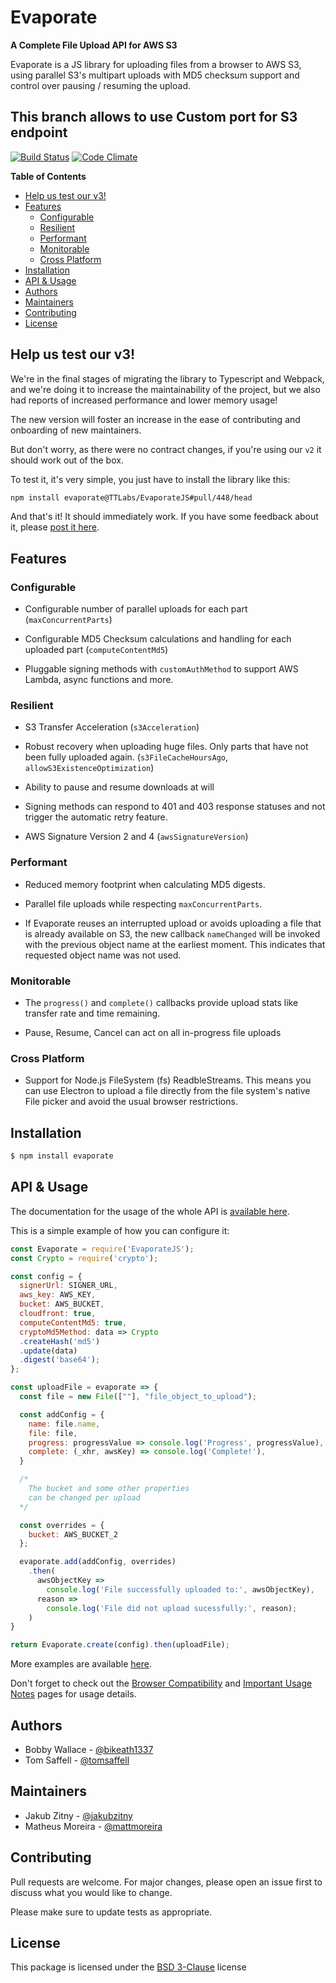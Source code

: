 # Evaporate

**A Complete File Upload API for AWS S3**

Evaporate is a JS library for uploading files from a browser to
AWS S3, using parallel S3's multipart uploads with MD5 checksum support
and control over pausing / resuming the upload.

## This branch allows to use Custom port for S3 endpoint

[![Build Status](https://travis-ci.org/bikeath1337/EvaporateJS.svg?branch=master)](https://travis-ci.org/bikeath1337/EvaporateJS)
[![Code Climate](https://codeclimate.com/github/TTLabs/EvaporateJS/badges/gpa.svg)](https://codeclimate.com/github/TTLabs/EvaporateJS)

**Table of Contents**

- [Help us test our v3!](#help-us-test-our-v3)
- [Features](#features)
  - [Configurable](#configurable)
  - [Resilient](#resilient)
  - [Performant](#performant)
  - [Monitorable](#monitorable)
  - [Cross Platform](#cross-platform)
- [Installation](#installation)
- [API & Usage](#api--usage)
- [Authors](#authors)
- [Maintainers](#maintainers)
- [Contributing](#contributing)
- [License](#license)

## Help us test our v3!

We're in the final stages of migrating the library to Typescript and Webpack, and we're doing it to increase the maintainability of the project, but we also had reports of increased performance and lower memory usage!

The new version will foster an increase in the ease of contributing and onboarding of new maintainers.

But don't worry, as there were no contract changes, if you're using our `v2` it should work out of the box.

To test it, it's very simple, you just have to install the library like this:

```bash
npm install evaporate@TTLabs/EvaporateJS#pull/448/head
```

And that's it! It should immediately work. If you have some feedback about it, please [post it here](https://github.com/TTLabs/EvaporateJS/pull/448).

## Features

### Configurable

- Configurable number of parallel uploads for each part (`maxConcurrentParts`)

- Configurable MD5 Checksum calculations and handling for each uploaded
  part (`computeContentMd5`)

- Pluggable signing methods with `customAuthMethod` to support AWS Lambda, async functions and more.

### Resilient

- S3 Transfer Acceleration (`s3Acceleration`)

- Robust recovery when uploading huge files. Only parts that
  have not been fully uploaded again. (`s3FileCacheHoursAgo`, `allowS3ExistenceOptimization`)

- Ability to pause and resume downloads at will

- Signing methods can respond to 401 and 403 response statuses and not trigger the automatic retry feature.

- AWS Signature Version 2 and 4 (`awsSignatureVersion`)

### Performant

- Reduced memory footprint when calculating MD5 digests.

- Parallel file uploads while respecting `maxConcurrentParts`.

- If Evaporate reuses an interrupted upload or avoids uploading a file that is already available on S3, the new
  callback `nameChanged` will be invoked with the previous object name at the earliest moment. This indicates
  that requested object name was not used.

### Monitorable

- The `progress()` and `complete()` callbacks provide upload stats like transfer rate and time remaining.

- Pause, Resume, Cancel can act on all in-progress file uploads

### Cross Platform

- Support for Node.js FileSystem (fs) ReadbleStreams. This means you can use Electron to upload a file directly from
  the file system's native File picker and avoid the usual browser restrictions.

## Installation

```bash
$ npm install evaporate
```

## API & Usage

The documentation for the usage of the whole API is [available here](https://github.com/TTLabs/EvaporateJS/wiki/API).

This is a simple example of how you can configure it:

```javascript
const Evaporate = require('EvaporateJS');
const Crypto = require('crypto');

const config = {
  signerUrl: SIGNER_URL,
  aws_key: AWS_KEY,
  bucket: AWS_BUCKET,
  cloudfront: true,
  computeContentMd5: true,
  cryptoMd5Method: data => Crypto
  .createHash('md5')
  .update(data)
  .digest('base64');
};

const uploadFile = evaporate => {
  const file = new File([""], "file_object_to_upload");

  const addConfig = {
    name: file.name,
    file: file,
    progress: progressValue => console.log('Progress', progressValue),
    complete: (_xhr, awsKey) => console.log('Complete!'),
  }

  /*
    The bucket and some other properties
    can be changed per upload
  */

  const overrides = {
    bucket: AWS_BUCKET_2
  };

  evaporate.add(addConfig, overrides)
    .then(
      awsObjectKey =>
        console.log('File successfully uploaded to:', awsObjectKey),
      reason =>
        console.log('File did not upload sucessfully:', reason);
    )
}

return Evaporate.create(config).then(uploadFile);
```

More examples are available [here](https://github.com/TTLabs/EvaporateJS/wiki/Examples).

Don't forget to check out the [Browser Compatibility](https://github.com/TTLabs/EvaporateJS/wiki/Browser-Compatibility) and [Important Usage Notes](https://github.com/TTLabs/EvaporateJS/wiki/Important-Usage-Notes) pages for usage details.

## Authors

- Bobby Wallace - [@bikeath1337](http://github.com/bikeath1337)
- Tom Saffell - [@tomsaffell](http://github.com/tomsaffell)

## Maintainers

- Jakub Zitny - [@jakubzitny](http://github.com/jakubzitny)
- Matheus Moreira - [@mattmoreira](http://github.com/mattmoreira)

## Contributing

Pull requests are welcome. For major changes, please open an issue first to discuss what you would like to change.

Please make sure to update tests as appropriate.

## License

This package is licensed under the [BSD 3-Clause](http://opensource.org/licenses/BSD-3-Clause) license
